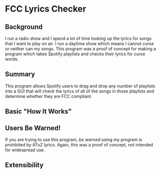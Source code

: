 # FCC Lyrics Checker
## Background
I run a radio show and I spend a lot of time looking up the lyrics for songs that I want to play on air. I run a daytime show which means I cannot curse or neither can my songs. This program was a proof of concept for making a program which takes Spotify playlists and checks their lyrics for curse words.
## Summary
This program allows Spotify users to drag and drop any number of playlists into a GUI that will check the lyrics of all of the songs in those playlists and determine whether they are FCC compliant.
## Basic "How It Works"
## Users Be Warned!
If you are trying to use this program, *be warned* using my program is prohibited by AToZ lyrics. Again, this was a proof of concept, not intended for widespread use.
<!-- Usage of azlyrics.com content by any third-party lyrics provider is prohibited by our licensing agreement. Sorry about that. -->
## Extensibility
